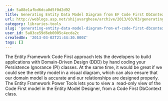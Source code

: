 ```yaml
---
_id: 5a88e1afbd6dca0d5f0d2d92
title: Generating Entity Data Model Diagram from EF Code First DbContext
url: http://weblogs.asp.net/shijuvarghese/archive/2013/03/03/generating-entity-data-model-diagram-from-ef-code-first-dbcontext.aspx
category: libraries-tools
slug: 'generating-entity-data-model-diagram-from-ef-code-first-dbcontext'
user_id: 5a83ce59d6eb0005c4ecda2c
createdOn: '2013-03-02T21:44:30.000Z'
tags: []
---
```


The Entity Framework Code First approach lets the developers to build applications with Domain-Driven Design (DDD) by hand coding your Persistence Ignorance (PI) classes. At the same time, it would be great if we could see the entity model in a visual diagram, which can also ensure that our domain model is accurate and our relationships are designed properly. The Entity Framework Power Tools lets you to view a  read-only view of the Code First model in the Entity Model Designer, from a Code First DbContext class.
